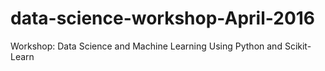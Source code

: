 # data-science-workshop-April-2016
Workshop: Data Science and Machine Learning Using Python and Scikit-Learn
